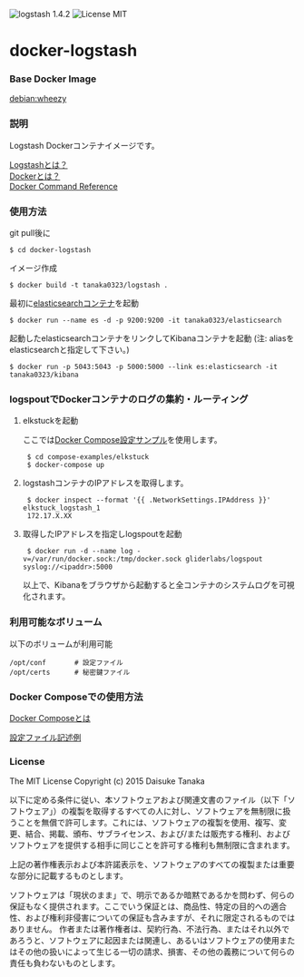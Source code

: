 ![logstash 1.4.2](https://img.shields.io/badge/logstash-1.4.2-brightgreen.svg) ![License MIT](https://img.shields.io/badge/license-MIT-blue.svg)

# docker-logstash

### Base Docker Image

[debian:wheezy](https://registry.hub.docker.com/_/debian/)

### 説明

Logstash Dockerコンテナイメージです。

[Logstashとは？](https://www.elastic.co/products/logstash)  
[Dockerとは？](https://docs.docker.com/)  
[Docker Command Reference](https://docs.docker.com/reference/commandline/cli/)

### 使用方法

git pull後に

    $ cd docker-logstash

イメージ作成

    $ docker build -t tanaka0323/logstash .

最初に[elasticsearchコンテナ](https://bitbucket.org/tanaka0323/docker-elasticsearch)を起動

    $ docker run --name es -d -p 9200:9200 -it tanaka0323/elasticsearch

起動したelasticsearchコンテナをリンクしてKibanaコンテナを起動
(注: aliasをelasticsearchと指定して下さい。)  

    $ docker run -p 5043:5043 -p 5000:5000 --link es:elasticsearch -it tanaka0323/kibana

### logspoutでDockerコンテナのログの集約・ルーティング

1. elkstuckを起動

    ここでは[Docker Compose設定サンプル](https://bitbucket.org/tanaka0323/compose-examples)を使用します。

        $ cd compose-examples/elkstuck
        $ docker-compose up

2. logstashコンテナのIPアドレスを取得します。

        $ docker inspect --format '{{ .NetworkSettings.IPAddress }}' elkstuck_logstash_1
        172.17.X.XX

3. 取得したIPアドレスを指定しlogspoutを起動

        $ docker run -d --name log -v=/var/run/docker.sock:/tmp/docker.sock gliderlabs/logspout syslog://<ipaddr>:5000

    以上で、Kibanaをブラウザから起動すると全コンテナのシステムログを可視化されます。

### 利用可能なボリューム

以下のボリュームが利用可能

    /opt/conf       # 設定ファイル
    /opt/certs      # 秘密鍵ファイル

### Docker Composeでの使用方法

[Docker Composeとは](https://docs.docker.com/compose/)  

[設定ファイル記述例](https://bitbucket.org/tanaka0323/compose-examples)

### License

The MIT License
Copyright (c) 2015 Daisuke Tanaka

以下に定める条件に従い、本ソフトウェアおよび関連文書のファイル（以下「ソフトウェア」）の複製を取得するすべての人に対し、ソフトウェアを無制限に扱うことを無償で許可します。これには、ソフトウェアの複製を使用、複写、変更、結合、掲載、頒布、サブライセンス、および/または販売する権利、およびソフトウェアを提供する相手に同じことを許可する権利も無制限に含まれます。

上記の著作権表示および本許諾表示を、ソフトウェアのすべての複製または重要な部分に記載するものとします。

ソフトウェアは「現状のまま」で、明示であるか暗黙であるかを問わず、何らの保証もなく提供されます。ここでいう保証とは、商品性、特定の目的への適合性、および権利非侵害についての保証も含みますが、それに限定されるものではありません。 作者または著作権者は、契約行為、不法行為、またはそれ以外であろうと、ソフトウェアに起因または関連し、あるいはソフトウェアの使用またはその他の扱いによって生じる一切の請求、損害、その他の義務について何らの責任も負わないものとします。